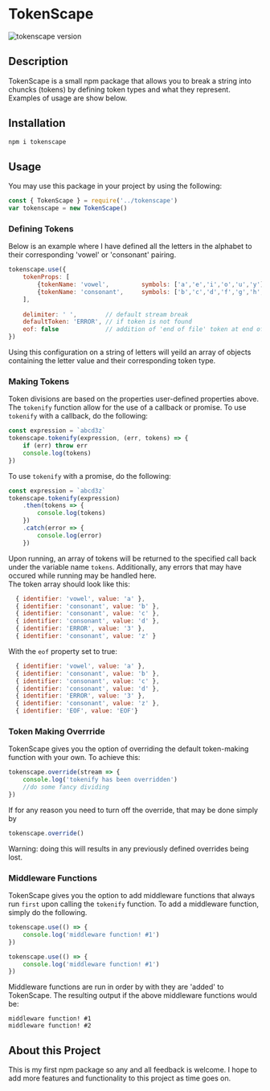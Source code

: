 # TokenScape
![tokenscape version](https://img.shields.io/badge/npm-v1.2.0-blue)
## Description
TokenScape is a small npm package that allows you to break a string into chuncks (tokens) by defining token types and what they represent. Examples of usage are show below.
## Installation
```bash
npm i tokenscape
```
## Usage
You may use this package in your project by using the following:
```javascript
const { TokenScape } = require('../tokenscape')
var tokenscape = new TokenScape()
```

### Defining Tokens
Below is an example where I have defined all the letters in the alphabet to their corresponding 'vowel' or 'consonant' pairing.
```javascript
tokenscape.use({
    tokenProps: [
        {tokenName: 'vowel',         symbols: ['a','e','i','o','u','y']},
        {tokenName: 'consonant',     symbols: ['b','c','d','f','g','h','j','k','l','m','n','p','q','r','s','t','v','w','x','z',]},
    ],
    
    delimiter: ' ',        // default stream break
    defaultToken: 'ERROR', // if token is not found
    eof: false             // addition of 'end of file' token at end of token stream
})
```
Using this configuration on a string of letters will yeild an array of objects containing the letter value and their corresponding token type.

### Making Tokens
Token divisions are based on the properties user-defined properties above. The `tokenify` function allow for the use of a callback or promise.
To use `tokenify` with a callback, do the following:
```javascript
const expression = `abcd3z`
tokenscape.tokenify(expression, (err, tokens) => {
    if (err) throw err
    console.log(tokens)
})
```
To use `tokenify` with a promise, do the following:
```javascript
const expression = `abcd3z`
tokenscape.tokenify(expression)
    .then(tokens => {
        console.log(tokens)
    })
    .catch(error => {
        console.log(error)
    })
```
Upon running, an array of tokens will be returned to the specified call back under the variable name `tokens`. Additionally, any errors that may have occured while running may be handled here.<br>
The token array should look like this:
```javascript
  { identifier: 'vowel', value: 'a' },
  { identifier: 'consonant', value: 'b' },
  { identifier: 'consonant', value: 'c' },
  { identifier: 'consonant', value: 'd' },
  { identifier: 'ERROR', value: '3' },
  { identifier: 'consonant', value: 'z' }
```
With the `eof` property set to true:
```javascript
  { identifier: 'vowel', value: 'a' },
  { identifier: 'consonant', value: 'b' },
  { identifier: 'consonant', value: 'c' },
  { identifier: 'consonant', value: 'd' },
  { identifier: 'ERROR', value: '3' },
  { identifier: 'consonant', value: 'z' },
  { identifier: 'EOF', value: 'EOF'}
```

### Token Making Overrride
TokenScape gives you the option of overriding the default token-making function with your own. To achieve this:
```javascript
tokenscape.override(stream => {
    console.log('tokenify has been overridden')
    //do some fancy dividing
})
```
If for any reason you need to turn off the override, that may be done simply by
```javascript
tokenscape.override()
```
Warning: doing this will results in any previously defined overrides being lost.

### Middleware Functions
TokenScape gives you the option to add middleware functions that always run `first` upon calling the `tokenify` function. To add a middleware function, simply do the following.
```javascript
tokenscape.use(() => {
    console.log('middleware function! #1')
})

tokenscape.use(() => {
    console.log('middleware function! #1')
})
```
Middleware functions are run in order by with they are 'added' to TokenScape. The resulting output if the above middleware functions would be:
```
middleware function! #1
middleware function! #2
```

## About this Project
This is my first npm package so any and all feedback is welcome. I hope to add more features and functionality to this project as time goes on.
